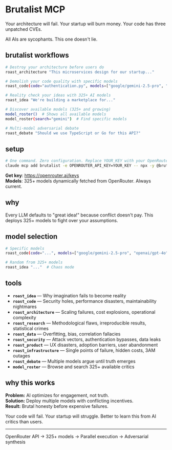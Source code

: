 # Brutalist MCP

Your architecture will fail. Your startup will burn money. Your code has three unpatched CVEs.

All AIs are sycophants. This one doesn't lie.

## brutalist workflows

```bash
# Destroy your architecture before users do
roast_architecture "This microservices design for our startup..."

# Demolish your code quality with specific models
roast_code(code="authentication.py", models=["google/gemini-2.5-pro", "anthropic/claude-3.5-sonnet"])

# Reality check your ideas with 325+ AI models
roast_idea "We're building a marketplace for..."

# Discover available models (325+ and growing)
model_roster()  # Shows all available models
model_roster(search="gemini")  # Find specific models

# Multi-model adversarial debate
roast_debate "Should we use TypeScript or Go for this API?"
```

## setup

```bash
# One command. Zero configuration. Replace YOUR_KEY with your OpenRouter API key.
claude mcp add brutalist -e OPENROUTER_API_KEY=YOUR_KEY -- npx -y @brutalist/mcp
```

**Get key**: https://openrouter.ai/keys  
**Models**: 325+ models dynamically fetched from OpenRouter. Always current.

## why

Every LLM defaults to "great idea!" because conflict doesn't pay. This deploys 325+ models to fight over your assumptions.

## model selection

```bash
# Specific models
roast_code(code="...", models=["google/gemini-2.5-pro", "openai/gpt-4o"])

# Random from 325+ models
roast_idea "..."  # Chaos mode
```

## tools

- **`roast_idea`** — Why imagination fails to become reality
- **`roast_code`** — Security holes, performance disasters, maintainability nightmares
- **`roast_architecture`** — Scaling failures, cost explosions, operational complexity
- **`roast_research`** — Methodological flaws, irreproducible results, statistical crimes
- **`roast_data`** — Overfitting, bias, correlation fallacies
- **`roast_security`** — Attack vectors, authentication bypasses, data leaks
- **`roast_product`** — UX disasters, adoption barriers, user abandonment
- **`roast_infrastructure`** — Single points of failure, hidden costs, 3AM outages
- **`roast_debate`** — Multiple models argue until truth emerges
- **`model_roster`** — Browse and search 325+ available critics

## why this works

**Problem:** AI optimizes for engagement, not truth.  
**Solution:** Deploy multiple models with conflicting incentives.  
**Result:** Brutal honesty before expensive failures.

Your code will fail. Your startup will struggle. Better to learn this from AI critics than users.

---

OpenRouter API → 325+ models → Parallel execution → Adversarial synthesis